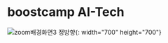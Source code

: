 # boostcamp AI-Tech

![zoom배경화면3 정방향](https://user-images.githubusercontent.com/48677363/105453986-85056200-5cc4-11eb-88e6-1accf9cae845.jpg){: width="700" height="700"}
